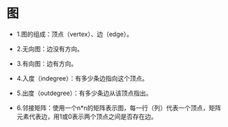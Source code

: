 # 图

- 1.图的组成：顶点（vertex）、边（edge）。

- 2.无向图：边没有方向。

- 3.有向图：边有方向。

- 4.入度（indegree）：有多少条边指向这个顶点。

- 5.出度（outdegree）：有多少条边从该顶点指出。

- 6.邻接矩阵：使用一个n*n的矩阵表示图，每一行（列）代表一个顶点，矩阵元素代表边，用1或0表示两个顶点之间是否存在边。

